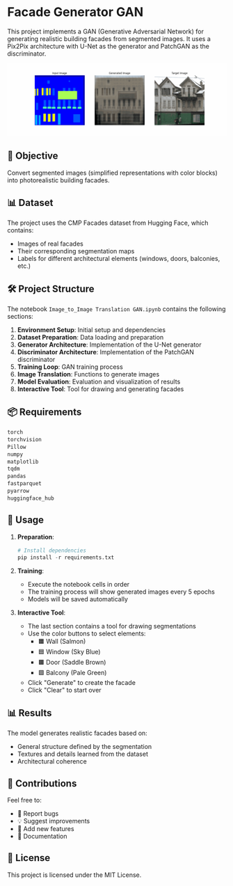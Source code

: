 # Facade Generator GAN

This project implements a GAN (Generative Adversarial Network) for generating realistic building facades from segmented images. It uses a Pix2Pix architecture with U-Net as the generator and PatchGAN as the discriminator.

<img src="./assets/generated_images.gif">

## 🎯 Objective

Convert segmented images (simplified representations with color blocks) into photorealistic building facades.

## 📊 Dataset

The project uses the CMP Facades dataset from Hugging Face, which contains:
- Images of real facades
- Their corresponding segmentation maps
- Labels for different architectural elements (windows, doors, balconies, etc.)

## 🛠️ Project Structure

The notebook `Image_to_Image Translation GAN.ipynb` contains the following sections:

1. **Environment Setup**: Initial setup and dependencies
2. **Dataset Preparation**: Data loading and preparation
3. **Generator Architecture**: Implementation of the U-Net generator
4. **Discriminator Architecture**: Implementation of the PatchGAN discriminator
5. **Training Loop**: GAN training process
6. **Image Translation**: Functions to generate images
7. **Model Evaluation**: Evaluation and visualization of results
8. **Interactive Tool**: Tool for drawing and generating facades

## 📦 Requirements
```bash
torch
torchvision
Pillow
numpy
matplotlib
tqdm
pandas
fastparquet
pyarrow
huggingface_hub
```

## 🚀 Usage

1. **Preparation**:
   ```python
   # Install dependencies
   pip install -r requirements.txt
   ```
2. **Training**:
   - Execute the notebook cells in order
   - The training process will show generated images every 5 epochs
   - Models will be saved automatically
  
3. **Interactive Tool**:
   - The last section contains a tool for drawing segmentations
   - Use the color buttons to select elements:
      - 🟧 Wall (Salmon)
      - 🟦 Window (Sky Blue)
      - 🟫 Door (Saddle Brown)
      - 🟩 Balcony (Pale Green)
   - Click "Generate" to create the facade
   - Click "Clear" to start over

## 📊 Results
The model generates realistic facades based on:

- General structure defined by the segmentation
- Textures and details learned from the dataset
- Architectural coherence

## 🤝 Contributions
Feel free to:

- 🐛 Report bugs
- 💡 Suggest improvements
- 🔧 Add new features
- 📝 Documentation

## 📄 License
This project is licensed under the MIT License.
